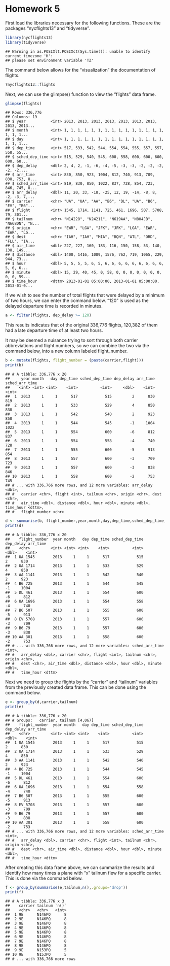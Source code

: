 Homework 5
================

First load the libraries necessary for the following functions. These
are the packages “nycflights13” and “tidyverse”.

``` r
library(nycflights13)
library(tidyverse)
```

    ## Warning in as.POSIXlt.POSIXct(Sys.time()): unable to identify current timezone 'H':
    ## please set environment variable 'TZ'

The command below allows for the “visualization” the documentation of
flights.

``` r
?nycflights13::flights
```

Next, we can use the glimpse() function to view the “flights” data
frame.

``` r
glimpse(flights)
```

    ## Rows: 336,776
    ## Columns: 19
    ## $ year           <int> 2013, 2013, 2013, 2013, 2013, 2013, 2013, 2013, 2013...
    ## $ month          <int> 1, 1, 1, 1, 1, 1, 1, 1, 1, 1, 1, 1, 1, 1, 1, 1, 1, 1...
    ## $ day            <int> 1, 1, 1, 1, 1, 1, 1, 1, 1, 1, 1, 1, 1, 1, 1, 1, 1, 1...
    ## $ dep_time       <int> 517, 533, 542, 544, 554, 554, 555, 557, 557, 558, 55...
    ## $ sched_dep_time <int> 515, 529, 540, 545, 600, 558, 600, 600, 600, 600, 60...
    ## $ dep_delay      <dbl> 2, 4, 2, -1, -6, -4, -5, -3, -3, -2, -2, -2, -2, -2,...
    ## $ arr_time       <int> 830, 850, 923, 1004, 812, 740, 913, 709, 838, 753, 8...
    ## $ sched_arr_time <int> 819, 830, 850, 1022, 837, 728, 854, 723, 846, 745, 8...
    ## $ arr_delay      <dbl> 11, 20, 33, -18, -25, 12, 19, -14, -8, 8, -2, -3, 7,...
    ## $ carrier        <chr> "UA", "UA", "AA", "B6", "DL", "UA", "B6", "EV", "B6"...
    ## $ flight         <int> 1545, 1714, 1141, 725, 461, 1696, 507, 5708, 79, 301...
    ## $ tailnum        <chr> "N14228", "N24211", "N619AA", "N804JB", "N668DN", "N...
    ## $ origin         <chr> "EWR", "LGA", "JFK", "JFK", "LGA", "EWR", "EWR", "LG...
    ## $ dest           <chr> "IAH", "IAH", "MIA", "BQN", "ATL", "ORD", "FLL", "IA...
    ## $ air_time       <dbl> 227, 227, 160, 183, 116, 150, 158, 53, 140, 138, 149...
    ## $ distance       <dbl> 1400, 1416, 1089, 1576, 762, 719, 1065, 229, 944, 73...
    ## $ hour           <dbl> 5, 5, 5, 5, 6, 5, 6, 6, 6, 6, 6, 6, 6, 6, 6, 5, 6, 6...
    ## $ minute         <dbl> 15, 29, 40, 45, 0, 58, 0, 0, 0, 0, 0, 0, 0, 0, 0, 59...
    ## $ time_hour      <dttm> 2013-01-01 05:00:00, 2013-01-01 05:00:00, 2013-01-0...

If we wish to see the number of total flights that were delayed by a
minimum of two hours, we can enter the command below. “120” is used as
the delayed departure time is recorded in minutes.

``` r
a <- filter(flights, dep_delay >= 120)
```

This results indicates that of the original 336,776 flights, 120,382 of
them had a late departure time of at least two hours.

It may be deemed a nuisance trying to sort through both carrier
abbreviations and flight numbers, so we can combine the two via the
command below, into a new column labeled flight\_number.

``` r
b <- mutate(flights, flight_number = (paste(carrier,flight)))
print(b)
```

    ## # A tibble: 336,776 x 20
    ##     year month   day dep_time sched_dep_time dep_delay arr_time sched_arr_time
    ##    <int> <int> <int>    <int>          <int>     <dbl>    <int>          <int>
    ##  1  2013     1     1      517            515         2      830            819
    ##  2  2013     1     1      533            529         4      850            830
    ##  3  2013     1     1      542            540         2      923            850
    ##  4  2013     1     1      544            545        -1     1004           1022
    ##  5  2013     1     1      554            600        -6      812            837
    ##  6  2013     1     1      554            558        -4      740            728
    ##  7  2013     1     1      555            600        -5      913            854
    ##  8  2013     1     1      557            600        -3      709            723
    ##  9  2013     1     1      557            600        -3      838            846
    ## 10  2013     1     1      558            600        -2      753            745
    ## # ... with 336,766 more rows, and 12 more variables: arr_delay <dbl>,
    ## #   carrier <chr>, flight <int>, tailnum <chr>, origin <chr>, dest <chr>,
    ## #   air_time <dbl>, distance <dbl>, hour <dbl>, minute <dbl>, time_hour <dttm>,
    ## #   flight_number <chr>

``` r
d <- summarise(b, flight_number,year,month,day,dep_time,sched_dep_time, dep_delay,arr_time,sched_arr_time,arr_delay, carrier,flight, tailnum, origin, dest,air_time, distance, hour, minute, time_hour)
print(d)
```

    ## # A tibble: 336,776 x 20
    ##    flight_number  year month   day dep_time sched_dep_time dep_delay arr_time
    ##    <chr>         <int> <int> <int>    <int>          <int>     <dbl>    <int>
    ##  1 UA 1545        2013     1     1      517            515         2      830
    ##  2 UA 1714        2013     1     1      533            529         4      850
    ##  3 AA 1141        2013     1     1      542            540         2      923
    ##  4 B6 725         2013     1     1      544            545        -1     1004
    ##  5 DL 461         2013     1     1      554            600        -6      812
    ##  6 UA 1696        2013     1     1      554            558        -4      740
    ##  7 B6 507         2013     1     1      555            600        -5      913
    ##  8 EV 5708        2013     1     1      557            600        -3      709
    ##  9 B6 79          2013     1     1      557            600        -3      838
    ## 10 AA 301         2013     1     1      558            600        -2      753
    ## # ... with 336,766 more rows, and 12 more variables: sched_arr_time <int>,
    ## #   arr_delay <dbl>, carrier <chr>, flight <int>, tailnum <chr>, origin <chr>,
    ## #   dest <chr>, air_time <dbl>, distance <dbl>, hour <dbl>, minute <dbl>,
    ## #   time_hour <dttm>

Next we need to group the flights by the “carrier” and “tailnum”
variables from the previously created data frame. This can be done using
the command below.

``` r
e <- group_by(d,carrier,tailnum)
print(e)
```

    ## # A tibble: 336,776 x 20
    ## # Groups:   carrier, tailnum [4,067]
    ##    flight_number  year month   day dep_time sched_dep_time dep_delay arr_time
    ##    <chr>         <int> <int> <int>    <int>          <int>     <dbl>    <int>
    ##  1 UA 1545        2013     1     1      517            515         2      830
    ##  2 UA 1714        2013     1     1      533            529         4      850
    ##  3 AA 1141        2013     1     1      542            540         2      923
    ##  4 B6 725         2013     1     1      544            545        -1     1004
    ##  5 DL 461         2013     1     1      554            600        -6      812
    ##  6 UA 1696        2013     1     1      554            558        -4      740
    ##  7 B6 507         2013     1     1      555            600        -5      913
    ##  8 EV 5708        2013     1     1      557            600        -3      709
    ##  9 B6 79          2013     1     1      557            600        -3      838
    ## 10 AA 301         2013     1     1      558            600        -2      753
    ## # ... with 336,766 more rows, and 12 more variables: sched_arr_time <int>,
    ## #   arr_delay <dbl>, carrier <chr>, flight <int>, tailnum <chr>, origin <chr>,
    ## #   dest <chr>, air_time <dbl>, distance <dbl>, hour <dbl>, minute <dbl>,
    ## #   time_hour <dttm>

After creating this data frame above, we can summarize the results and
identify how many times a plane with “x” tailnum flew for a specific
carrier. This is done via the command below.

``` r
f <- group_by(summarise(e,tailnum,n(),.groups='drop'))
print(f)
```

    ## # A tibble: 336,776 x 3
    ##    carrier tailnum `n()`
    ##    <chr>   <chr>   <int>
    ##  1 9E      N146PQ      8
    ##  2 9E      N146PQ      8
    ##  3 9E      N146PQ      8
    ##  4 9E      N146PQ      8
    ##  5 9E      N146PQ      8
    ##  6 9E      N146PQ      8
    ##  7 9E      N146PQ      8
    ##  8 9E      N146PQ      8
    ##  9 9E      N153PQ      5
    ## 10 9E      N153PQ      5
    ## # ... with 336,766 more rows
